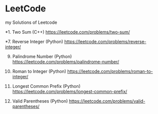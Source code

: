 # LeetCode
my Solutions of Leetcode

*1. Two Sum (C++)
https://leetcode.com/problems/two-sum/

*7. Reverse Integer (Python)
https://leetcode.com/problems/reverse-integer/

9. Palindrome Number (Python)
https://leetcode.com/problems/palindrome-number/

13. Roman to Integer (Python)
https://leetcode.com/problems/roman-to-integer/

14. Longest Common Prefix (Python)
https://leetcode.com/problems/longest-common-prefix/

20. Valid Parentheses (Python)
https://leetcode.com/problems/valid-parentheses/
